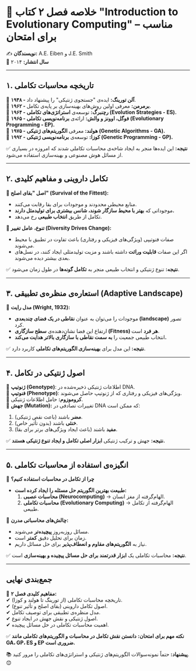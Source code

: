 # 📘 خلاصه فصل ۲ کتاب "Introduction to Evolutionary Computing" – مناسب برای امتحان  
✍ **نویسندگان:** A.E. Eiben و J.E. Smith  
📅 **سال انتشار:** ۲۰۱۴  

---

## **۱. تاریخچه محاسبات تکاملی**  
🔹 **۱۹۴۸ - آلن تورینگ:** ایده‌ی "جستجوی ژنتیکی" را پیشنهاد داد.  
🔹 **۱۹۶۲ - برمرمن:** معرفی اولین روش‌های بهینه‌سازی بر پایه‌ی تکامل.  
🔹 **۱۹۶۴ - رچنبرگ:** توسعه‌ی **استراتژی‌های تکاملی (Evolution Strategies - ES).**  
🔹 **۱۹۶۵ - فوگل، اوونز و والش:** ارائه‌ی **برنامه‌نویسی تکاملی (Evolutionary Programming - EP).**  
🔹 **۱۹۷۵ - هولند:** معرفی **الگوریتم‌های ژنتیکی (Genetic Algorithms - GA).**  
🔹 **۱۹۹۲ - کوزا:** توسعه‌ی **برنامه‌نویسی ژنتیکی (Genetic Programming - GP).**  

✅ **نتیجه:** این ایده‌ها منجر به ایجاد شاخه‌ی محاسبات تکاملی شدند که امروزه در بسیاری از مسائل هوش مصنوعی و بهینه‌سازی استفاده می‌شود.  

---

## **۲. تکامل داروینی و مفاهیم کلیدی**  
**🔹 اصل "بقای اصلح" (Survival of the Fittest):**  
- منابع محیطی محدودند و موجودات برای بقا رقابت می‌کنند.  
- موجوداتی که **بهتر با محیط سازگار شوند، شانس بیشتری برای تولیدمثل دارند.**  
- تکامل از طریق **انتخاب طبیعی** رخ می‌دهد.  

**🔹 تنوع، عامل تغییر (Diversity Drives Change):**  
- صفات فنوتیپی (ویژگی‌های فیزیکی و رفتاری) باعث تفاوت در تطبیق با محیط می‌شوند.  
- اگر این صفات **قابلیت وراثت** داشته باشند و مزیت تولیدمثلی ایجاد کنند، در نسل‌های بعدی بیشتر دیده می‌شوند.  

✅ **نتیجه:** تنوع ژنتیکی و انتخاب طبیعی منجر به **تکامل گونه‌ها** در طول زمان می‌شود.  

---

## **۳. استعاره‌ی منظره‌ی تطبیقی (Adaptive Landscape)**  
📌 **مدل رایت (Wright, 1932):**  
- موجودات را می‌توان به عنوان **نقاطی در یک فضای چندبعدی (landscape)** تصور کرد.  
- ارتفاع این فضا نشان‌دهنده‌ی **سطح سازگاری (Fitness) هر فرد** است.  
- انتخاب طبیعی جمعیت را **به سمت نقاطی با سازگاری بالاتر هدایت می‌کند.**  

✅ **نتیجه:** این مدل برای **بهینه‌سازی الگوریتم‌های تکاملی** کاربرد دارد.  

---

## **۴. اصول ژنتیکی در تکامل**  
🔹 **ژنوتیپ (Genotype)**: اطلاعات ژنتیکی ذخیره‌شده در DNA.  
🔹 **فنوتیپ (Phenotype)**: ویژگی‌های فیزیکی و رفتاری که از ژنوتیپ حاصل می‌شوند.  
🔹 **کروموزوم:** حامل اطلاعات ژنتیکی.  
🔹 **جهش (Mutation):** تغییرات تصادفی در DNA که ممکن است:  
  1. **مضر** باشند (باعث نقص ژنتیکی).  
  2. **خنثی** باشند (بدون تأثیر خاص).  
  3. **مفید** باشند (باعث ایجاد ویژگی‌های برتر برای بقا).  

✅ **نتیجه:** جهش و ترکیب ژنتیکی **ابزار اصلی تکامل و ایجاد تنوع ژنتیکی هستند.**  

---

## **۵. انگیزه‌ی استفاده از محاسبات تکاملی**  
🔹 **چرا از تکامل در محاسبات استفاده کنیم؟**  
- **طبیعت بهترین الگوریتم حل مسئله را ایجاد کرده است:**  
  1. **محاسبات عصبی (Neurocomputing)** → الهام‌گرفته از مغز انسان.  
  2. **محاسبات تکاملی (Evolutionary Computing)** → الهام‌گرفته از تکامل طبیعی.  

🔹 **چالش‌های محاسباتی مدرن:**  
- مسائل روزبه‌روز **پیچیده‌تر** می‌شوند.  
- زمان برای تحلیل دقیق **کمتر** است.  
- نیاز به **الگوریتم‌های مقاوم و انعطاف‌پذیر** برای حل مسائل داریم.  

✅ **نتیجه:** محاسبات تکاملی یک **ابزار قدرتمند برای حل مسائل پیچیده و بهینه‌سازی** است.  

---

## **جمع‌بندی نهایی**  
📌 **مفاهیم کلیدی فصل ۲:**  
✔ تاریخچه محاسبات تکاملی (از تورینگ تا هولند و کوزا).  
✔ اصول تکامل داروینی (بقای اصلح و تأثیر تنوع).  
✔ مدل منظره‌ی تطبیقی برای توصیف تکامل.  
✔ اصول ژنتیکی و نقش جهش در ایجاد تنوع.  
✔ اهمیت محاسبات تکاملی در حل مسائل پیچیده.  

✅ **نکته مهم برای امتحان:** **دانستن نقش تکامل در محاسبات و الگوریتم‌های تکاملی مانند GA، GP، ES و EP ضروری است.**  

📚 **پیشنهاد:** حتماً نمونه‌سوالات الگوریتم‌های ژنتیکی و استراتژی‌های تکاملی را مرور کنید. 😊
